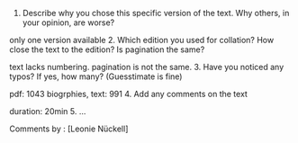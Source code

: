 1. Describe why you chose this specific version of the text. Why others, in your opinion, are worse?

only one version available
2. Which edition you used for collation? How close the text to the edition? Is pagination the same?

text lacks numbering. pagination is not the same.
3. Have you noticed any typos? If yes, how many? (Guesstimate is fine)

pdf: 1043 biogrphies, text: 991
4. Add any comments on the text

duration: 20min
5. ...

Comments by : [Leonie Nückell]

